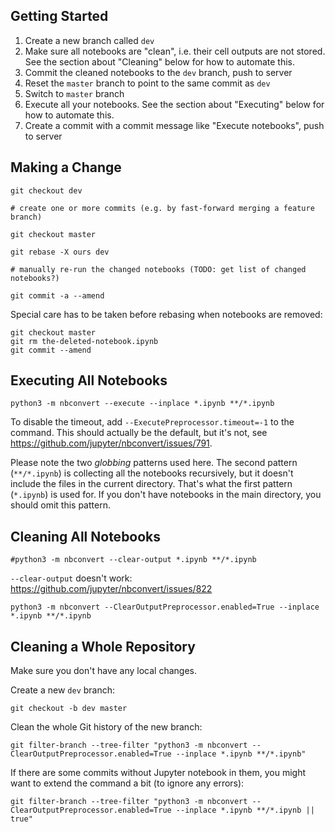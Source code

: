 Getting Started
---------------

1. Create a new branch called `dev`
1. Make sure all notebooks are "clean", i.e. their cell outputs are not stored.
   See the section about "Cleaning" below for how to automate this.
1. Commit the cleaned notebooks to the `dev` branch, push to server
1. Reset the `master` branch to point to the same commit as `dev`
1. Switch to `master` branch
1. Execute all your notebooks.  See the section about "Executing" below for how to
   automate this.
1. Create a commit with a commit message like "Execute notebooks", push to server

Making a Change
---------------

    git checkout dev

    # create one or more commits (e.g. by fast-forward merging a feature branch)

    git checkout master

    git rebase -X ours dev

    # manually re-run the changed notebooks (TODO: get list of changed notebooks?)

    git commit -a --amend

Special care has to be taken before rebasing when notebooks are removed:

    git checkout master
    git rm the-deleted-notebook.ipynb
    git commit --amend


Executing All Notebooks
-----------------------

    python3 -m nbconvert --execute --inplace *.ipynb **/*.ipynb

To disable the timeout, add `--ExecutePreprocessor.timeout=-1` to the command.
This should actually be the default, but it's not,
see https://github.com/jupyter/nbconvert/issues/791.

Please note the two *globbing* patterns used here.
The second pattern (`**/*.ipynb`) is collecting all the notebooks recursively,
but it doesn't include the files in the current directory.
That's what the first pattern (`*.ipynb`) is used for.
If you don't have notebooks in the main directory, you should omit this pattern.

Cleaning All Notebooks
----------------------

    #python3 -m nbconvert --clear-output *.ipynb **/*.ipynb

`--clear-output` doesn't work: https://github.com/jupyter/nbconvert/issues/822

    python3 -m nbconvert --ClearOutputPreprocessor.enabled=True --inplace *.ipynb **/*.ipynb

Cleaning a Whole Repository
---------------------------

Make sure you don't have any local changes.

Create a new `dev` branch:

    git checkout -b dev master

Clean the whole Git history of the new branch:

    git filter-branch --tree-filter "python3 -m nbconvert --ClearOutputPreprocessor.enabled=True --inplace *.ipynb **/*.ipynb"

If there are some commits without Jupyter notebook in them, you might want to
extend the command a bit (to ignore any errors):

    git filter-branch --tree-filter "python3 -m nbconvert --ClearOutputPreprocessor.enabled=True --inplace *.ipynb **/*.ipynb || true"
